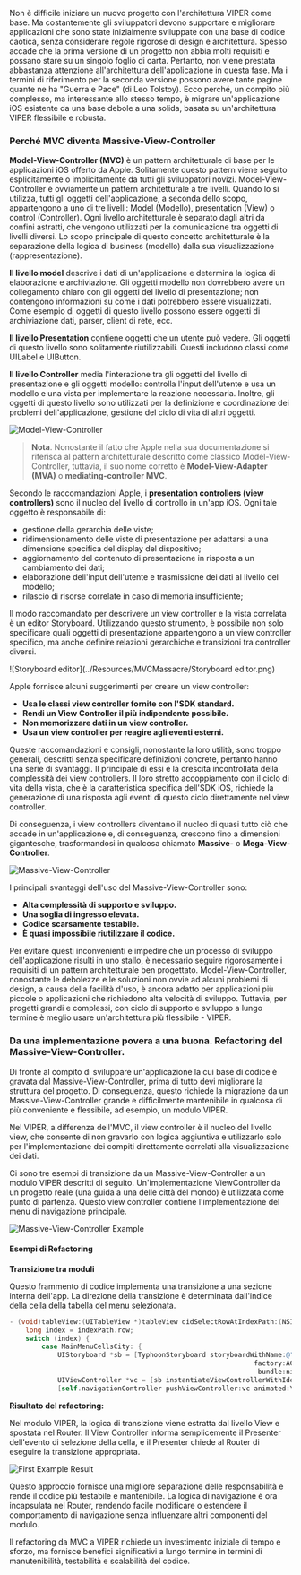 Non è difficile iniziare un nuovo progetto con l'architettura VIPER come base. Ma costantemente gli sviluppatori devono supportare e migliorare applicazioni che sono state inizialmente sviluppate con una base di codice caotica, senza considerare regole rigorose di design e architettura. Spesso accade che la prima versione di un progetto non abbia molti requisiti e possano stare su un singolo foglio di carta. Pertanto, non viene prestata abbastanza attenzione all'architettura dell'applicazione in questa fase. Ma i termini di riferimento per la seconda versione possono avere tante pagine quante ne ha "Guerra e Pace" (di Leo Tolstoy). Ecco perché, un compito più complesso, ma interessante allo stesso tempo, è migrare un'applicazione iOS esistente da una base debole a una solida, basata su un'architettura VIPER flessibile e robusta.

### Perché MVC diventa Massive-View-Controller

**Model-View-Controller (MVC)** è un pattern architetturale di base per le applicazioni iOS offerto da Apple. Solitamente questo pattern viene seguito esplicitamente o implicitamente da tutti gli sviluppatori novizi. Model-View-Controller è ovviamente un pattern architetturale a tre livelli. Quando lo si utilizza, tutti gli oggetti dell'applicazione, a seconda dello scopo, appartengono a uno di tre livelli: Model (Modello), presentation (View) o control (Controller). Ogni livello architetturale è separato dagli altri da confini astratti, che vengono utilizzati per la comunicazione tra oggetti di livelli diversi. Lo scopo principale di questo concetto architetturale è la separazione della logica di business (modello) dalla sua visualizzazione (rappresentazione).

**Il livello model** descrive i dati di un'applicazione e determina la logica di elaborazione e archiviazione. Gli oggetti modello non dovrebbero avere un collegamento chiaro con gli oggetti del livello di presentazione; non contengono informazioni su come i dati potrebbero essere visualizzati. Come esempio di oggetti di questo livello possono essere oggetti di archiviazione dati, parser, client di rete, ecc.

**Il livello Presentation** contiene oggetti che un utente può vedere. Gli oggetti di questo livello sono solitamente riutilizzabili. Questi includono classi come UILabel e UIButton.

**Il livello Controller** media l'interazione tra gli oggetti del livello di presentazione e gli oggetti modello: controlla l'input dell'utente e usa un modello e una vista per implementare la reazione necessaria. Inoltre, gli oggetti di questo livello sono utilizzati per la definizione e coordinazione dei problemi dell'applicazione, gestione del ciclo di vita di altri oggetti.

![Model-View-Controller](../Resources/MVCMassacre/MVC.png)

> **Nota**. Nonostante il fatto che Apple nella sua documentazione si riferisca al pattern architetturale descritto come classico Model-View-Controller, tuttavia, il suo nome corretto è **Model-View-Adapter (MVA)** o **mediating-controller MVC**.

Secondo le raccomandazioni Apple, i **presentation controllers (view controllers)** sono il nucleo del livello di controllo in un'app iOS. Ogni tale oggetto è responsabile di:

* gestione della gerarchia delle viste;
* ridimensionamento delle viste di presentazione per adattarsi a una dimensione specifica del display del dispositivo;
* aggiornamento del contenuto di presentazione in risposta a un cambiamento dei dati;
* elaborazione dell'input dell'utente e trasmissione dei dati al livello del modello;
* rilascio di risorse correlate in caso di memoria insufficiente;

Il modo raccomandato per descrivere un view controller e la vista correlata è un editor Storyboard. Utilizzando questo strumento, è possibile non solo specificare quali oggetti di presentazione appartengono a un view controller specifico, ma anche definire relazioni gerarchiche e transizioni tra controller diversi.

![Storyboard editor](../Resources/MVCMassacre/Storyboard editor.png)

Apple fornisce alcuni suggerimenti per creare un view controller:

* **Usa le classi view controller fornite con l'SDK standard.**
* **Rendi un View Controller il più indipendente possibile.**
* **Non memorizzare dati in un view controller.**
* **Usa un view controller per reagire agli eventi esterni.**

Queste raccomandazioni e consigli, nonostante la loro utilità, sono troppo generali, descritti senza specificare definizioni concrete, pertanto hanno una serie di svantaggi. Il principale di essi è la crescita incontrollata della complessità dei view controllers. Il loro stretto accoppiamento con il ciclo di vita della vista, che è la caratteristica specifica dell'SDK iOS, richiede la generazione di una risposta agli eventi di questo ciclo direttamente nel view controller.

Di conseguenza, i view controllers diventano il nucleo di quasi tutto ciò che accade in un'applicazione e, di conseguenza, crescono fino a dimensioni gigantesche, trasformandosi in qualcosa chiamato **Massive-** o **Mega-View-Controller**.

![Massive-View-Controller](../Resources/MVCMassacre/MassiveViewControllerScheme.png)

I principali svantaggi dell'uso del Massive-View-Controller sono:

* **Alta complessità di supporto e sviluppo.**
* **Una soglia di ingresso elevata.**
* **Codice scarsamente testabile.**
* **È quasi impossibile riutilizzare il codice.**

Per evitare questi inconvenienti e impedire che un processo di sviluppo dell'applicazione risulti in uno stallo, è necessario seguire rigorosamente i requisiti di un pattern architetturale ben progettato. Model-View-Controller, nonostante le debolezze e le soluzioni non ovvie ad alcuni problemi di design, a causa della facilità d'uso, è ancora adatto per applicazioni più piccole o applicazioni che richiedono alta velocità di sviluppo. Tuttavia, per progetti grandi e complessi, con ciclo di supporto e sviluppo a lungo termine è meglio usare un'architettura più flessibile - VIPER.

### Da una implementazione povera a una buona. Refactoring del Massive-View-Controller.

Di fronte al compito di sviluppare un'applicazione la cui base di codice è gravata dal Massive-View-Controller, prima di tutto devi migliorare la struttura del progetto. Di conseguenza, questo richiede la migrazione da un Massive-View-Controller grande e difficilmente mantenibile in qualcosa di più conveniente e flessibile, ad esempio, un modulo VIPER.

Nel VIPER, a differenza dell'MVC, il view controller è il nucleo del livello view, che consente di non gravarlo con logica aggiuntiva e utilizzarlo solo per l'implementazione dei compiti direttamente correlati alla visualizzazione dei dati.

Ci sono tre esempi di transizione da un Massive-View-Controller a un modulo VIPER descritti di seguito. Un'implementazione ViewController da un progetto reale (una guida a una delle città del mondo) è utilizzata come punto di partenza. Questo view controller contiene l'implementazione del menu di navigazione principale.

![Massive-View-Controller Example](../Resources/MVCMassacre/MassiveViewControllerExample.png)

#### Esempi di Refactoring

**Transizione tra moduli**

Questo frammento di codice implementa una transizione a una sezione interna dell'app. La direzione della transizione è determinata dall'indice della cella della tabella del menu selezionata.

```objective-c
- (void)tableView:(UITableView *)tableView didSelectRowAtIndexPath:(NSIndexPath *)indexPath {
    long index = indexPath.row;
    switch (index) {
        case MainMenuCellsCity: {
            UIStoryboard *sb = [TyphoonStoryboard storyboardWithName:@"Quarters"
                                                             factory:AGAppDelegateMacros.storyboardFactory
                                                              bundle:nil];
            UIViewController *vc = [sb instantiateViewControllerWithIdentifier:@"agquarterslistviewcontroller"];
            [self.navigationController pushViewController:vc animated:YES];
```

**Risultato del refactoring:**

Nel modulo VIPER, la logica di transizione viene estratta dal livello View e spostata nel Router. Il View Controller informa semplicemente il Presenter dell'evento di selezione della cella, e il Presenter chiede al Router di eseguire la transizione appropriata.

![First Example Result](../Resources/MVCMassacre/FirstExampleResult.png)

Questo approccio fornisce una migliore separazione delle responsabilità e rende il codice più testabile e mantenibile. La logica di navigazione è ora incapsulata nel Router, rendendo facile modificare o estendere il comportamento di navigazione senza influenzare altri componenti del modulo.

Il refactoring da MVC a VIPER richiede un investimento iniziale di tempo e sforzo, ma fornisce benefici significativi a lungo termine in termini di manutenibilità, testabilità e scalabilità del codice.